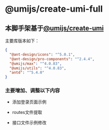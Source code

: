 # @umijs/create-umi-full

## 本脚手架基于[@umijs/create-umi](https://umijs.org)

主要库版本如下：

```json
{
  "@ant-design/icons": "^5.0.1",
  "@ant-design/pro-components": "^2.4.4",
  "@umijs/max": "^4.0.83",
  "@umijs/utils": "^4.0.83",
  "antd": "^5.4.0"
}
```

### 主要增加、调整以下内容

- 添加登录页面示例

- routes文件提取

- 接口文件示例修改
